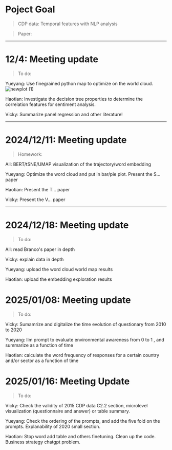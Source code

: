 # Poject Goal
> CDP data: Temporal features with NLP analysis

> Paper:




----------------------------------------------------------
# 12/4: Meeting update

> To do:

Yueyang: Use finegrained python map to optimize on the world cloud.
![newplot (1)](https://github.com/user-attachments/assets/b0e4679e-22ad-4283-b270-e7b5030b8756)

Haotian: Investigate the decision tree properties to determine the correlation features for sentiment analysis.

Vicky: Summarize panel regression and other literature!


--------------------------------------------------------
# 2024/12/11: Meeting update

> Homework:

All: BERT/tSNE/UMAP visualization of the trajectory/word embedding

Yueyang:  Optimize the word cloud and put in bar/pie plot. 
Present the S... paper

Haotian: Present the T... paper

Vicky: Present the V... paper

--------------------------------------------------------
# 2024/12/18: Meeting update

> To do:

All: read Branco's paper in depth

Vicky: explain data in depth

Yueyang: upload the word cloud world map results

Haotian: upload the embedding exploration results

# 2025/01/08: Meeting update

> To do:

Vicky: Sumamrize and digitalize the time evolution of questionary from 2010 to 2020

Yueyang: llm prompt to evaluate environmental awareness from 0 to 1 , and summarize as a function of time

Haotian: calculate the word frequency of responses for a certain country and/or sector as a function of time


# 2025/01/16: Meeting  Update

> To do:

Vicky: Check the validity of 2015 CDP data C2.2 section,  microlevel visualization (questionnaire and answer) or table summary.

Yueyang: Check the ordering of the prompts, and add the five fold on the prompts. Explanability of 2020 small section.

Haotian: Stop word add table and others finetuning. Clean up the code. Business strategy chatgpt problem. 
